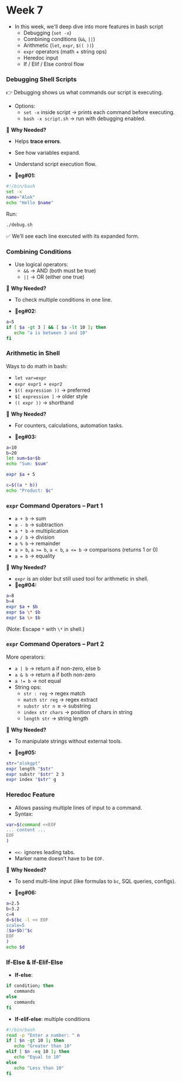 # Week 7

* In this week, we'll deep dive into more features in bash script
  * Debugging (`set -x`)
  * Combining conditions (`&&`, `||`)
  * Arithmetic (`let`, `expr`, `$(( ))`)
  * `expr` operators (math + string ops)
  * Heredoc input
  * If / Elif / Else control flow

### Debugging Shell Scripts
👉 Debugging shows us what commands our script is executing.
* Options:
  * `set -x` inside script → prints each command before executing.
  * `bash -x script.sh` → run with debugging enabled.

🤔 **Why Needed?**
  * Helps **trace errors**.
  * See how variables expand.
  * Understand script execution flow.

* **🫴eg#01:** 
```bash
#!/bin/bash
set -x
name="Alok"
echo "Hello $name"
```

Run:
```bash
./debug.sh
```

✅ We’ll see each line executed with its expanded form.

### Combining Conditions
* Use logical operators:
  * `&&` → AND (both must be true)
  * `||` → OR (either one true)

🤔 **Why Needed?**
  * To check multiple conditions in one line.

* **🫴eg#02:**
```bash
a=5
if [ $a -gt 3 ] && [ $a -lt 10 ]; then
   echo "a is between 3 and 10"
fi
```

### Arithmetic in Shell
Ways to do math in bash:
* `let var=expr`
* `expr expr1 + expr2`
* `$(( expression ))` → preferred
* `$[ expression ]` → older style
* `(( expr ))` → shorthand

🤔 **Why Needed?**
  * For counters, calculations, automation tasks.

* **🫴eg#03:**
```bash
a=10
b=20
let sum=$a+$b
echo "Sum: $sum"

expr $a + 5

c=$((a * b))
echo "Product: $c"
```

### `expr` Command Operators – Part 1
* `a + b` → sum
* `a - b` → subtraction
* `a * b` → multiplication
* `a / b` → division
* `a % b` → remainder
* `a > b`, `a >= b`, `a < b`, `a <= b` → comparisons (returns 1 or 0)
* `a = b` → equality

🤔 **Why Needed?**
  * `expr` is an older but still used tool for arithmetic in shell.
* **🫴eg#04:**
```bash
a=8
b=4
expr $a + $b
expr $a \* $b
expr $a \> $b
```

(Note: Escape `*` with `\*` in shell.)

### `expr` Command Operators – Part 2
More operators:

* `a | b` → return a if non-zero, else b
* `a & b` → return a if both non-zero
* `a != b` → not equal
* String ops:
  * `str : reg` → regex match
  * `match str reg` → regex extract
  * `substr str n m` → substring
  * `index str chars` → position of chars in string
  * `length str` → string length

🤔 **Why Needed?**
  * To manipulate strings without external tools.

* **🫴eg#05:**
```bash
str="alokgpt"
expr length "$str"
expr substr "$str" 2 3
expr index "$str" g
```

### Heredoc Feature
* Allows passing multiple lines of input to a command.
* Syntax:

```bash
var=$(command <<EOF
... content ...
EOF
)
```

* `<<-` ignores leading tabs.
* Marker name doesn’t have to be `EOF`.

🤔 **Why Needed?**
  * To send multi-line input (like formulas to `bc`, SQL queries, configs).

* **🫴eg#06:**
```bash
a=2.5
b=3.2
c=4
d=$(bc -l << EOF
scale=5
($a+$b)^$c
EOF
)
echo $d
```

### If-Else & If-Elif-Else

* **If-else**:

```bash
if condition; then
   commands
else
   commands
fi
```

* **If-elif-else**: multiple conditions

```bash
#!/bin/bash
read -p "Enter a number: " n
if [ $n -gt 10 ]; then
   echo "Greater than 10"
elif [ $n -eq 10 ]; then
   echo "Equal to 10"
else
   echo "Less than 10"
fi
```


